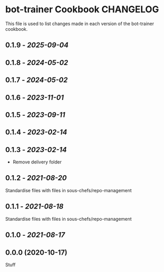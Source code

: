# bot-trainer Cookbook CHANGELOG

This file is used to list changes made in each version of the bot-trainer cookbook.

## 0.1.9 - *2025-09-04*

## 0.1.8 - *2024-05-02*

## 0.1.7 - *2024-05-02*

## 0.1.6 - *2023-11-01*

## 0.1.5 - *2023-09-11*

## 0.1.4 - *2023-02-14*

## 0.1.3 - *2023-02-14*

- Remove delivery folder

## 0.1.2 - *2021-08-20*

Standardise files with files in sous-chefs/repo-management

## 0.1.1 - *2021-08-18*

Standardise files with files in sous-chefs/repo-management

## 0.1.0 - *2021-08-17*

## 0.0.0 (2020-10-17)

Stuff
